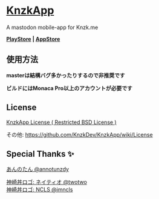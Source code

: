 <p align="center">

# [KnzkApp](https://knzkapp.yuzu.tk/)
A mastodon mobile-app for Knzk.me

**[PlayStore](https://play.google.com/store/apps/details?id=net.knzkdev.app) | [AppStore](https://itunes.apple.com/jp/app/knzkapp/id1296825434)**

</p>

## 使用方法
**masterは結構バグ多かったりするので非推奨です**

**ビルドにはMonaca Pro以上のアカウントが必要です**

## License
[KnzkApp License ( Restricted BSD License )](https://github.com/KnzkDev/KnzkApp/blob/master/LICENSE)

その他: https://github.com/KnzkDev/KnzkApp/wiki/License

## Special Thanks ✨
[あんのたん @annotunzdy](https://knzk.me/@annotunzdy)   

[神崎丼ロゴ: ネイティオ @twotwo](https://knzk.me/@twotwo)  
[神崎丼ロゴ: NCLS @imncls](https://knzk.me/@imncls)
